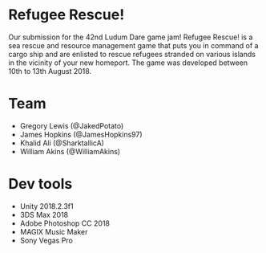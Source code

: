 # Refugee Rescue!
Our submission for the 42nd Ludum Dare game jam! Refugee Rescue! is a sea rescue and resource management game that puts you in command of a cargo ship and are enlisted to rescue refugees stranded on various islands in the vicinity of your new homeport. The game was developed between 10th to 13th August 2018.
# Team
* Gregory Lewis (@JakedPotato)
* James Hopkins (@JamesHopkins97)
* Khalid Ali (@SharktallicA)
* William Akins (@WilliamAkins)
# Dev tools
* Unity 2018.2.3f1
* 3DS Max 2018
* Adobe Photoshop CC 2018
* MAGIX Music Maker
* Sony Vegas Pro
